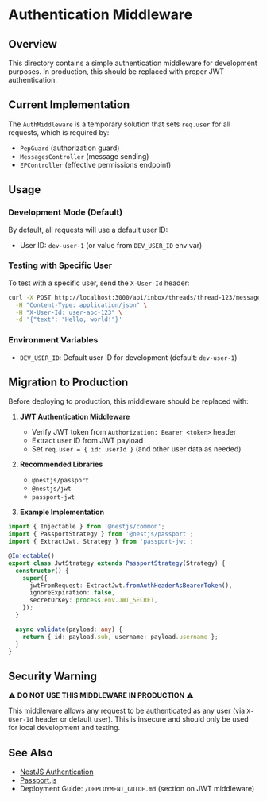 # Authentication Middleware

## Overview

This directory contains a simple authentication middleware for development purposes. In production, this should be replaced with proper JWT authentication.

## Current Implementation

The `AuthMiddleware` is a temporary solution that sets `req.user` for all requests, which is required by:
- `PepGuard` (authorization guard)
- `MessagesController` (message sending)
- `EPController` (effective permissions endpoint)

## Usage

### Development Mode (Default)

By default, all requests will use a default user ID:
- User ID: `dev-user-1` (or value from `DEV_USER_ID` env var)

### Testing with Specific User

To test with a specific user, send the `X-User-Id` header:

```bash
curl -X POST http://localhost:3000/api/inbox/threads/thread-123/messages \
  -H "Content-Type: application/json" \
  -H "X-User-Id: user-abc-123" \
  -d '{"text": "Hello, world!"}'
```

### Environment Variables

- `DEV_USER_ID`: Default user ID for development (default: `dev-user-1`)

## Migration to Production

Before deploying to production, this middleware should be replaced with:

1. **JWT Authentication Middleware**
   - Verify JWT token from `Authorization: Bearer <token>` header
   - Extract user ID from JWT payload
   - Set `req.user = { id: userId }` (and other user data as needed)

2. **Recommended Libraries**
   - `@nestjs/passport`
   - `@nestjs/jwt`
   - `passport-jwt`

3. **Example Implementation**

```typescript
import { Injectable } from '@nestjs/common';
import { PassportStrategy } from '@nestjs/passport';
import { ExtractJwt, Strategy } from 'passport-jwt';

@Injectable()
export class JwtStrategy extends PassportStrategy(Strategy) {
  constructor() {
    super({
      jwtFromRequest: ExtractJwt.fromAuthHeaderAsBearerToken(),
      ignoreExpiration: false,
      secretOrKey: process.env.JWT_SECRET,
    });
  }

  async validate(payload: any) {
    return { id: payload.sub, username: payload.username };
  }
}
```

## Security Warning

⚠️ **DO NOT USE THIS MIDDLEWARE IN PRODUCTION** ⚠️

This middleware allows any request to be authenticated as any user (via `X-User-Id` header or default user). This is insecure and should only be used for local development and testing.

## See Also

- [NestJS Authentication](https://docs.nestjs.com/security/authentication)
- [Passport.js](http://www.passportjs.org/)
- Deployment Guide: `/DEPLOYMENT_GUIDE.md` (section on JWT middleware)
